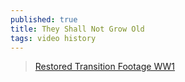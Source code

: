 ```yaml
---
published: true
title: They Shall Not Grow Old
tags: video history
---
```

> [Restored Transition Footage WW1](https://www.youtube.com/watch?v=yJeQfSSa9DE)
